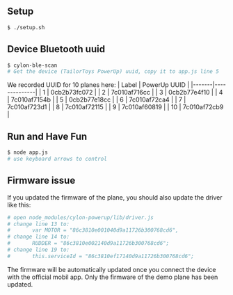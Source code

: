 
## Setup
```bash
$ ./setup.sh
```

## Device Bluetooth uuid
```bash
$ cylon-ble-scan
# Get the device (TailorToys PowerUp) uuid, copy it to app.js line 5
```
We recorded UUID for 10 planes here:
| Label | PowerUp UUID |
|-------|--------------|
|   1   | 0cb2b73fc072 |
|   2   | 7c010af716cc |
|   3   | 0cb2b77e4f10 |
|   4   | 7c010af7154b |
|   5   | 0cb2b77e18cc |
|   6   | 7c010af72ca4 |
|   7   | 7c010af723d1 |
|   8   | 7c010af72115 |
|   9   | 7c010af60819 |
|   10  | 7c010af72cb9 |

## Run and Have Fun
```bash
$ node app.js
# use keyboard arrows to control
```

## Firmware issue
If you updated the firmware of the plane, you should also update the driver like this:
```bash
# open node_modules/cylon-powerup/lib/driver.js
# change line 13 to:
# 		var MOTOR = "86c3810e001040d9a11726b300768cd6",
# change line 14 to:
#		RUDDER = "86c3810e002140d9a11726b300768cd6";
# change line 19 to:
#		this.serviceId = "86c3810ef17140d9a11726b300768cd6";
```
The firmware will be automatically updated once you connect the device with the official mobil app. Only the firmware of the demo plane has been updated.
